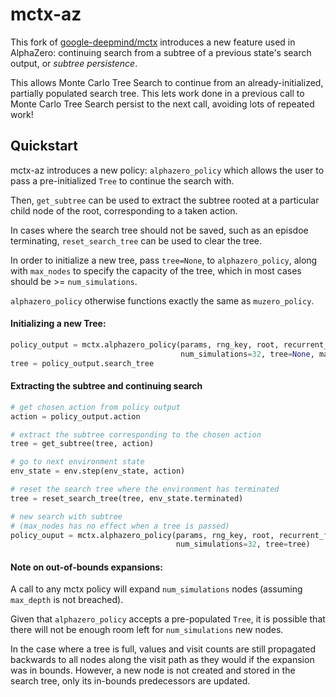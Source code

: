 # mctx-az
This fork of [google-deepmind/mctx](https://github.com/google-deepmind/mctx) introduces a new feature used in AlphaZero: continuing search from
a subtree of a previous state's search output, or _subtree persistence_.

This allows Monte Carlo Tree Search to continue from an already-initialized, partially populated search tree. This lets work done in a previous 
call to Monte Carlo Tree Search persist to the next call, avoiding lots of repeated work!

## Quickstart
mctx-az introduces a new policy: `alphazero_policy` which allows the user to pass a pre-initialized `Tree` to continue the search with.

Then, `get_subtree` can be used to extract the subtree rooted at a particular child node of the root, corresponding to a taken action.

In cases where the search tree should not be saved, such as an episdoe terminating, `reset_search_tree` can be used to clear the tree.

In order to initialize a new tree, pass `tree=None`, to `alphazero_policy`, along with `max_nodes` to specify the capacity of the tree, which in most cases
should be >= `num_simulations`.

`alphazero_policy` otherwise functions exactly the same as `muzero_policy`.

#### Initializing a new Tree:
```python
policy_output = mctx.alphazero_policy(params, rng_key, root, recurrent_fn,
                                      num_simulations=32, tree=None, max_nodes=48)
tree = policy_output.search_tree
```
#### Extracting the subtree and continuing search
```python
# get chosen action from policy output
action = policy_output.action

# extract the subtree corresponding to the chosen action
tree = get_subtree(tree, action)

# go to next environment state
env_state = env.step(env_state, action)

# reset the search tree where the environment has terminated
tree = reset_search_tree(tree, env_state.terminated)

# new search with subtree
# (max_nodes has no effect when a tree is passed) 
policy_ouput = mctx.alphazero_policy(params, rng_key, root, recurrent_fn,
                                     num_simulations=32, tree=tree)
```
#### Note on out-of-bounds expansions:
A call to any mctx policy will expand `num_simulations` nodes (assuming `max_depth` is not breached).

Given that `alphazero_policy` accepts a pre-populated `Tree`, it is possible that there will not be enough 
room left for `num_simulations` new nodes.

In the case where a tree is full, values and visit counts are still propagated backwards to all nodes along the visit path
as they would if the expansion was in bounds. However, a new node is not created and stored in the search tree, only its 
in-bounds predecessors are updated.


